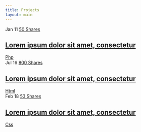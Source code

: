 ```yaml
---
title: Projects
layout: main
---
```


<div class="container bootstrap snippets bootdey">
    <div class="row">
        <div class="col-md-4">
            <div class="card card-favorite">
              <div class="card-img-container">
                <a href="#" style="background-image:url('/assets/images/me.png')" class="card-img"></a>
              </div>
              <div class="card-content">
                <div class="card-meta">
                  <span class="meta-date meta-box">
                    Jan 11         
                  </span>
                  <span class="meta-pulse meta-box">
                    <a href="#" class="card-share-number sharrre">50 Shares</a>
                  </span>
                </div>
                <h2>
                        <a href="#">
                      Lorem ipsum dolor sit amet, consectetur      
                  </a>   
                </h2>
              </div>
                <span class="meta-tags">
                  <a href="#" title="tags" class="tag">Php</a> 
              </span>
            </div>
        </div>
        <div class="col-md-4">
            <div class="card card-favorite">
              <div class="card-img-container">
                <a href="#" style="background-image:url('https://via.placeholder.com/400x200/FF6347/000000')" class="card-img"></a>
              </div>
              <div class="card-content">
                <div class="card-meta">
                  <span class="meta-date meta-box">
                    Jul 16         
                  </span>
                  <span class="meta-pulse meta-box">
                    <a href="#" class="card-share-number sharrre">800 Shares</a>
                  </span>
                </div>
                <h2>
                        <a href="#">
                      Lorem ipsum dolor sit amet, consectetur      
                  </a>   
                </h2>
              </div>
                <span class="meta-tags">
                    <a href="#" title="tags" class="tag">Html</a> 
              </span>
            </div>
        </div>
        <div class="col-md-4">
            <div class="card card-favorite">
              <div class="card-img-container">
                <a href="#" style="background-image:url('https://via.placeholder.com/400x200/48D1CC/000000')" class="card-img"></a>
              </div>
              <div class="card-content">
                <div class="card-meta">
                  <span class="meta-date meta-box">
                    Feb 18       
                  </span>
                  <span class="meta-pulse meta-box">
                    <a href="#" class="card-share-number sharrre">53 Shares</a>
                  </span>
                </div>
                <h2>
                        <a href="#">
                      Lorem ipsum dolor sit amet, consectetur      
                  </a>   
                </h2>
              </div>
                <span class="meta-tags">
                    <a href="#" title="tags" class="tag">Css</a> 
                </span>                
            </div>
        </div>
    </div>    
</div>